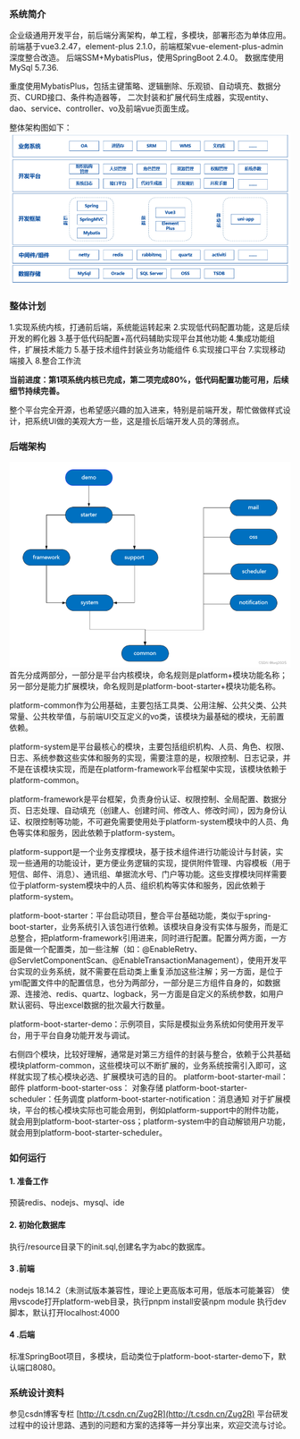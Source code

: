 ### 系统简介

企业级通用开发平台，前后端分离架构，单工程，多模块，部署形态为单体应用。
前端基于vue3.2.47，element-plus 2.1.0，前端框架vue-element-plus-admin深度整合改造。
后端SSM+MybatisPlus，使用SpringBoot 2.4.0。
数据库使用MySql 5.7.36.

重度使用MybatisPlus，包括主键策略、逻辑删除、乐观锁、自动填充、数据分页、CURD接口、条件构造器等，
二次封装和扩展代码生成器，实现entity、dao、service、controller、vo及前端vue页面生成。

整体架构图如下：
![输入图片说明](resource/1.png)

### 整体计划

1.实现系统内核，打通前后端，系统能运转起来
2.实现低代码配置功能，这是后续开发的孵化器
3.基于低代码配置+高代码辅助实现平台其他功能
4.集成功能组件，扩展技术能力
5.基于技术组件封装业务功能组件
6.实现接口平台
7.实现移动端接入
8.整合工作流

**当前进度：第1项系统内核已完成，第二项完成80%，低代码配置功能可用，后续细节持续完善。**

整个平台完全开源，也希望感兴趣的加入进来，特别是前端开发，帮忙做做样式设计，把系统UI做的美观大方一些，这是擅长后端开发人员的薄弱点。

### 后端架构

![输入图片说明](resource/2.png)
首先分成两部分，一部分是平台内核模块，命名规则是platform+模块功能名称；另一部分是能力扩展模块，命名规则是platform-boot-starter+模块功能名称。

platform-common作为公用基础，主要包括工具类、公用注解、公共父类、公共常量、公共枚举值，与前端UI交互定义的vo类，该模块为最基础的模块，无前置依赖。

platform-system是平台最核心的模块，主要包括组织机构、人员、角色、权限、日志、系统参数这些实体和服务的实现，需要注意的是，权限控制、日志记录，并不是在该模块实现，而是在platform-framework平台框架中实现，该模块依赖于platform-common。

platform-framework是平台框架，负责身份认证、权限控制、全局配置、数据分页、日志处理、自动填充（创建人、创建时间、修改人、修改时间），因为身份认证、权限控制等功能，不可避免需要使用处于platform-system模块中的人员、角色等实体和服务，因此依赖于platform-system。

platform-support是一个业务支撑模块，基于技术组件进行功能设计与封装，实现一些通用的功能设计，更方便业务逻辑的实现，提供附件管理、内容模板（用于短信、邮件、消息）、通讯组、单据流水号、门户等功能。这些支撑模块同样需要位于platform-system模块中的人员、组织机构等实体和服务，因此依赖于platform-system。

platform-boot-starter：平台启动项目，整合平台基础功能，类似于spring-boot-starter，业务系统引入该包进行依赖。该模块自身没有实体与服务，而是汇总整合，把platform-framework引用进来，同时进行配置。配置分两方面，一方面是做一个配置类，加一些注解（如：@EnableRetry、@ServletComponentScan、@EnableTransactionManagement），使用开发平台实现的业务系统，就不需要在启动类上重复添加这些注解；另一方面，是位于yml配置文件中的配置信息，也分为两部分，一部分是三方组件自身的，如数据源、连接池、redis、quartz、logback，另一方面是自定义的系统参数，如用户默认密码、导出excel数据的批次最大行数量。

platform-boot-starter-demo：示例项目，实际是模拟业务系统如何使用开发平台，用于平台自身功能开发与调试。

右侧四个模块，比较好理解，通常是对第三方组件的封装与整合，依赖于公共基础模块platform-common，这些模块可以不断扩展的，业务系统按需引入即可，这样就实现了核心模块必选、扩展模块可选的目的。
platform-boot-starter-mail：邮件
platform-boot-starter-oss： 对象存储
platform-boot-starter-scheduler：任务调度
platform-boot-starter-notification：消息通知
对于扩展模块，平台的核心模块实际也可能会用到，例如platform-support中的附件功能，就会用到platform-boot-starter-oss；platform-system中的自动解锁用户功能，就会用到platform-boot-starter-scheduler。

### 如何运行

#### 1. 准备工作

预装redis、nodejs、mysql、ide

#### 2. 初始化数据库

执行/resource目录下的init.sql,创建名字为abc的数据库。

#### 3 .前端

nodejs 18.14.2（未测试版本兼容性，理论上更高版本可用，低版本可能兼容）
使用vscode打开platform-web目录，执行pnpm install安装npm module
执行dev脚本，默认打开localhost:4000

#### 4 .后端

标准SpringBoot项目，多模块，启动类位于platform-boot-starter-demo下，默认端口8080。

### 系统设计资料

参见csdn博客专栏 [http://t.csdn.cn/Zug2R](http://t.csdn.cn/Zug2R)
平台研发过程中的设计思路、遇到的问题和方案的选择等一并分享出来，欢迎交流与讨论。


